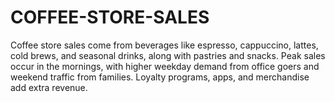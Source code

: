 # COFFEE-STORE-SALES
Coffee store sales come from beverages like espresso, cappuccino, lattes, cold brews, and seasonal drinks, along with pastries and snacks. Peak sales occur in the mornings, with higher weekday demand from office goers and weekend traffic from families. Loyalty programs, apps, and merchandise add extra revenue.
